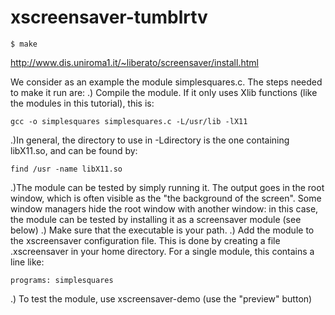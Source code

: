 # xscreensaver-tumblrtv

```
$ make
```

http://www.dis.uniroma1.it/~liberato/screensaver/install.html

We consider as an example the module simplesquares.c. The steps needed to make it run are:
.) Compile the module. If it only uses Xlib functions (like the modules in this tutorial), this is:
```
gcc -o simplesquares simplesquares.c -L/usr/lib -lX11
```
.)In general, the directory to use in -Ldirectory is the one containing libX11.so, and can be found by:
```
find /usr -name libX11.so
```
.)The module can be tested by simply running it. The output goes in the root window, which is often visible as the "the background of the screen". Some window managers hide the root window with another window: in this case, the module can be tested by installing it as a screensaver module (see below)
.) Make sure that the executable is your path.
.) Add the module to the xscreensaver configuration file. This is done by creating a file .xscreensaver in your home directory. For a single module, this contains a line like:
```
programs: simplesquares
```
.) To test the module, use xscreensaver-demo (use the "preview" button)
